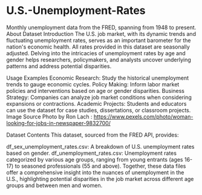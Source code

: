 # U.S.-Unemployment-Rates
Monthly unemployment data from the FRED, spanning from 1948 to present.
About Dataset
Introduction
The U.S. job market, with its dynamic trends and fluctuating unemployment rates, serves as an important barometer for the nation's economic health. All rates provided in this dataset are seasonally adjusted. Delving into the intricacies of unemployment rates by age and gender helps researchers, policymakers, and analysts uncover underlying patterns and address potential disparities.

Usage Examples
Economic Research: Study the historical unemployment trends to gauge economic cycles.
Policy Making: Inform labor market policies and interventions based on age or gender disparities.
Business Strategy: Companies can analyze job market conditions when considering expansions or contractions.
Academic Projects: Students and educators can use the dataset for case studies, dissertations, or classroom projects.
Image Source
Photo by Ron Lach : https://www.pexels.com/photo/woman-looking-for-jobs-in-newspaper-9832700/

Dataset Contents
This dataset, sourced from the FRED API, provides:

df_sex_unemployment_rates.csv: A breakdown of U.S. unemployment rates based on gender.
df_unemployment_rates.csv: Unemployment rates categorized by various age groups, ranging from young entrants (ages 16-17) to seasoned professionals (55 and above).
Together, these data files offer a comprehensive insight into the nuances of unemployment in the U.S., highlighting potential disparities in the job market across different age groups and between men and women.

